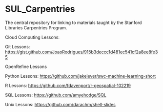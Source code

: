 # SUL_Carpentries
The central repository for linking to materials taught by the Stanford Libraries Carpentries Program.




Cloud Computing Lessons:

Git Lessons:
https://gist.github.com/JoaoRodrigues/915b3deccc1d481ec541cf2a8ee8fe35

OpenRefine Lessons

Python Lessons:
https://github.com/jakelever/swc-machine-learning-short

R Lessons:
https://github.com/fdavenport/r-geospatial-102219

SQL Lessons:
https://github.com/amyehodge/SQL

Unix Lessons:
https://github.com/darachm/shell-slides



